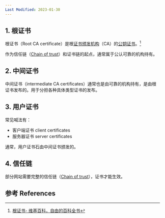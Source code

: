 ```yaml
---
Last Modified: 2023-01-30
---
```


## 1. 根证书

根证书（Root CA certificate）是根[证书颁发机构](https://zh.wikipedia.org/wiki/数字证书认证机构)（CA）的[公钥证书](https://zh.wikipedia.org/wiki/電子證書)。[^1]

作为信任链（[Chain of trust](https://en.wikipedia.org/wiki/Chain_of_trust)）和证书链的起点，通常属于公认可靠的机构持有。



## 2. 中间证书

中间证书（intermediate CA certificates）通常也是由可靠的机构持有，是由根证书发布的。用于分担各种具体类型证书的发布。



## 3. 用户证书

常见喊法有：

- 客户端证书 client certificates
- 服务器证书 server certificates

通常，用户证书石由中间证书颁发的。



## 4. 信任链

部分网站需要完整的信任链（[Chain of trust](https://en.wikipedia.org/wiki/Chain_of_trust)），证书才能生效。



## 参考 References

[^1]: [根证书- 维基百科，自由的百科全书](https://zh.wikipedia.org/zh-cn/根证书)



